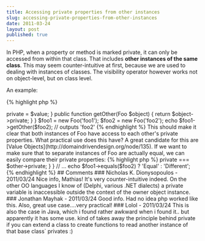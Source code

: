 ```yaml
---
title: Accessing private properties from other instances
slug: accessing-private-properties-from-other-instances
date: 2011-03-24
layout: post
published: true
---
```


In PHP, when a property or method is marked private, it can only be accessed from within that class. That includes **other instances of the same class**. This may seem counter-intuitive at first, because we are used to dealing with instances of classes. The visibility operator however works not on object-level, but on class level.

An example:

{% highlight php %}
<?php
class Foo
{
    private $private;
    public function __construct($value)
    {
        $this->private = $value;
    }
    public function getOther(Foo $object)
    {
       return $object->private;
    }
}

$foo1 = new Foo('foo1');
$foo2 = new Foo('foo2');

echo $foo1->getOther($foo2); // outputs 'foo2'
{% endhighlight %}

This should make it clear that both instances of Foo have access to each other's private properties.

What practical use does this have? A great candidate for this are [Value Objects](http://domaindrivendesign.org/node/135). If we want to make sure that to separate instances of Foo are actually equal, we can easily compare their private properties:

{% highlight php %}
<?php
class Foo
{
    // ...
    public function equals(Foo $other)
    {
        return $this->private === $other->private;
    }
}

// ...
echo $foo1->equals($foo2) ? 'Equal' : 'Different';
{% endhighlight %}


## Comments

### Nicholas K. Dionysopoulos - 2011/03/24
Nice info, Mathias! It's very counter-intuitive indeed. On the other OO languages I know of (Delphi, various .NET dialects) a private variable is inaccessible outside the context of the owner object instance.

### Jonathan Mayhak - 2011/03/24
Good info. Had no idea php worked like this.

Also, great use case....very practical!

### Lolol - 2011/03/24
This is also the case in Java, which i found rather awkward when i found it.. but apparently it has some use. kind of takes away the principle behind private if you can extend a class to create functions to read another instance of that base class` privates :)

